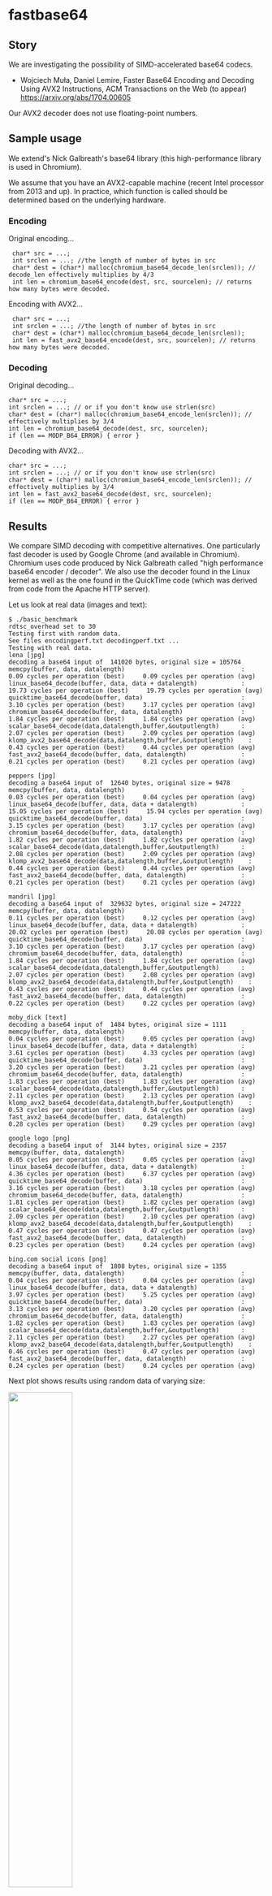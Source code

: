 # fastbase64


## Story

We are investigating the possibility of SIMD-accelerated base64 codecs. 

* Wojciech Muła, Daniel Lemire, Faster Base64 Encoding and Decoding Using AVX2 Instructions, ACM Transactions on the Web (to appear) https://arxiv.org/abs/1704.00605

Our AVX2 decoder does not use floating-point numbers.

## Sample usage


We extend's Nick Galbreath's base64 library (this high-performance library is used in Chromium).

We assume that you have an AVX2-capable machine (recent Intel processor from 2013 and up). In practice,
which function is called should be determined based on the underlying hardware.

### Encoding

Original encoding...
```
 char* src = ...;
 int srclen = ...; //the length of number of bytes in src
 char* dest = (char*) malloc(chromium_base64_decode_len(srclen)); // decode_len effectively multiplies by 4/3
 int len = chromium_base64_encode(dest, src, sourcelen); // returns how many bytes were decoded.
```
Encoding with AVX2...
```
 char* src = ...;
 int srclen = ...; //the length of number of bytes in src
 char* dest = (char*) malloc(chromium_base64_decode_len(srclen));
 int len = fast_avx2_base64_encode(dest, src, sourcelen); // returns how many bytes were decoded.
```

### Decoding

Original decoding...
```
char* src = ...;
int srclen = ...; // or if you don't know use strlen(src)
char* dest = (char*) malloc(chromium_base64_encode_len(srclen)); // effectively multiplies by 3/4
int len = chromium_base64_decode(dest, src, sourcelen);
if (len == MODP_B64_ERROR) { error }
```



Decoding with AVX2...

```
char* src = ...;
int srclen = ...; // or if you don't know use strlen(src)
char* dest = (char*) malloc(chromium_base64_encode_len(srclen)); // effectively multiplies by 3/4
int len = fast_avx2_base64_decode(dest, src, sourcelen);
if (len == MODP_B64_ERROR) { error }
```





## Results

We compare SIMD decoding with competitive alternatives.  One particularly fast decoder is used by Google Chrome (and available in Chromium). Chromium uses code produced by Nick Galbreath  called "high performance base64 encoder / decoder". We also use the decoder found in the Linux kernel as well as the one found in the QuickTime code (which was derived from code from the Apache HTTP server).

Let us look at real data (images and text):

```
$ ./basic_benchmark
rdtsc_overhead set to 30
Testing first with random data.
See files encodingperf.txt decodingperf.txt ...
Testing with real data.
lena [jpg]
decoding a base64 input of  141020 bytes, original size = 105764
memcpy(buffer, data, datalength)                                :  0.09 cycles per operation (best)     0.09 cycles per operation (avg)
linux_base64_decode(buffer, data, data + datalength)            :  19.73 cycles per operation (best)     19.79 cycles per operation (avg)
quicktime_base64_decode(buffer, data)                           :  3.10 cycles per operation (best)     3.17 cycles per operation (avg)
chromium_base64_decode(buffer, data, datalength)                :  1.84 cycles per operation (best)     1.84 cycles per operation (avg)
scalar_base64_decode(data,datalength,buffer,&outputlength)      :  2.07 cycles per operation (best)     2.09 cycles per operation (avg)
klomp_avx2_base64_decode(data,datalength,buffer,&outputlength)    :  0.43 cycles per operation (best)     0.44 cycles per operation (avg)
fast_avx2_base64_decode(buffer, data, datalength)               :  0.21 cycles per operation (best)     0.21 cycles per operation (avg)

peppers [jpg]
decoding a base64 input of  12640 bytes, original size = 9478
memcpy(buffer, data, datalength)                                :  0.03 cycles per operation (best)     0.04 cycles per operation (avg)
linux_base64_decode(buffer, data, data + datalength)            :  15.05 cycles per operation (best)     15.94 cycles per operation (avg)
quicktime_base64_decode(buffer, data)                           :  3.15 cycles per operation (best)     3.17 cycles per operation (avg)
chromium_base64_decode(buffer, data, datalength)                :  1.82 cycles per operation (best)     1.82 cycles per operation (avg)
scalar_base64_decode(data,datalength,buffer,&outputlength)      :  2.08 cycles per operation (best)     2.09 cycles per operation (avg)
klomp_avx2_base64_decode(data,datalength,buffer,&outputlength)    :  0.44 cycles per operation (best)     0.44 cycles per operation (avg)
fast_avx2_base64_decode(buffer, data, datalength)               :  0.21 cycles per operation (best)     0.21 cycles per operation (avg)

mandril [jpg]
decoding a base64 input of  329632 bytes, original size = 247222
memcpy(buffer, data, datalength)                                :  0.11 cycles per operation (best)     0.12 cycles per operation (avg)
linux_base64_decode(buffer, data, data + datalength)            :  20.02 cycles per operation (best)     20.08 cycles per operation (avg)
quicktime_base64_decode(buffer, data)                           :  3.10 cycles per operation (best)     3.17 cycles per operation (avg)
chromium_base64_decode(buffer, data, datalength)                :  1.84 cycles per operation (best)     1.84 cycles per operation (avg)
scalar_base64_decode(data,datalength,buffer,&outputlength)      :  2.07 cycles per operation (best)     2.08 cycles per operation (avg)
klomp_avx2_base64_decode(data,datalength,buffer,&outputlength)    :  0.43 cycles per operation (best)     0.44 cycles per operation (avg)
fast_avx2_base64_decode(buffer, data, datalength)               :  0.22 cycles per operation (best)     0.22 cycles per operation (avg)

moby_dick [text]
decoding a base64 input of  1484 bytes, original size = 1111
memcpy(buffer, data, datalength)                                :  0.04 cycles per operation (best)     0.05 cycles per operation (avg)
linux_base64_decode(buffer, data, data + datalength)            :  3.61 cycles per operation (best)     4.33 cycles per operation (avg)
quicktime_base64_decode(buffer, data)                           :  3.20 cycles per operation (best)     3.21 cycles per operation (avg)
chromium_base64_decode(buffer, data, datalength)                :  1.83 cycles per operation (best)     1.83 cycles per operation (avg)
scalar_base64_decode(data,datalength,buffer,&outputlength)      :  2.11 cycles per operation (best)     2.13 cycles per operation (avg)
klomp_avx2_base64_decode(data,datalength,buffer,&outputlength)    :  0.53 cycles per operation (best)     0.54 cycles per operation (avg)
fast_avx2_base64_decode(buffer, data, datalength)               :  0.28 cycles per operation (best)     0.29 cycles per operation (avg)

google logo [png]
decoding a base64 input of  3144 bytes, original size = 2357
memcpy(buffer, data, datalength)                                :  0.05 cycles per operation (best)     0.05 cycles per operation (avg)
linux_base64_decode(buffer, data, data + datalength)            :  4.36 cycles per operation (best)     6.37 cycles per operation (avg)
quicktime_base64_decode(buffer, data)                           :  3.16 cycles per operation (best)     3.18 cycles per operation (avg)
chromium_base64_decode(buffer, data, datalength)                :  1.81 cycles per operation (best)     1.82 cycles per operation (avg)
scalar_base64_decode(data,datalength,buffer,&outputlength)      :  2.09 cycles per operation (best)     2.10 cycles per operation (avg)
klomp_avx2_base64_decode(data,datalength,buffer,&outputlength)    :  0.47 cycles per operation (best)     0.47 cycles per operation (avg)
fast_avx2_base64_decode(buffer, data, datalength)               :  0.23 cycles per operation (best)     0.24 cycles per operation (avg)

bing.com social icons [png]
decoding a base64 input of  1808 bytes, original size = 1355
memcpy(buffer, data, datalength)                                :  0.04 cycles per operation (best)     0.04 cycles per operation (avg)
linux_base64_decode(buffer, data, data + datalength)            :  3.97 cycles per operation (best)     5.25 cycles per operation (avg)
quicktime_base64_decode(buffer, data)                           :  3.13 cycles per operation (best)     3.20 cycles per operation (avg)
chromium_base64_decode(buffer, data, datalength)                :  1.82 cycles per operation (best)     1.83 cycles per operation (avg)
scalar_base64_decode(data,datalength,buffer,&outputlength)      :  2.11 cycles per operation (best)     2.27 cycles per operation (avg)
klomp_avx2_base64_decode(data,datalength,buffer,&outputlength)    :  0.46 cycles per operation (best)     0.47 cycles per operation (avg)
fast_avx2_base64_decode(buffer, data, datalength)               :  0.24 cycles per operation (best)     0.24 cycles per operation (avg)
```

Next plot shows results using random data of varying size:

<img src="https://github.com/lemire/fastbase64/blob/master/results/skylake_decoding_cyclesperinputbyte.png" width="50%" />

We see that for base64 inputs of 100 bytes or more the AVX2 decoder is much faster, being more than three times faster.


## How does SIMD base64 decoding works?

Let us focus on decoding, the most performance-sensitive task.

### Character decoding (lookup)

Base64 writes 6-bit bytes in text form, not as byte values in [0,64). It is useful to take the text input and convert it to values in [0,64) if we want to decode base64 text. (This is not a necessary step however: some high performance base64 decoders do not include such a separate step, decoding base64 in one pass instead.) Muła calls this a lookup, possibly because it is commonly solved using a lookup table.

Muła showed (https://github.com/WojciechMula/base64simd) that you could quickly take a 32-byte vector of base64 encoded text and convert it to an array of integers in [0,64) using shifts, bitwise logical operations and shuffles. It is fast.

### Bit packing

Given the byte values in [0,64), i.e., 6-bit values, we must then pack them to finish the decoding. Base64 works by packing 4 bytes into 3 bytes as follows. The normal 4-byte to 3-byte base64 decoding routine goes as follows...

```
output[0] =  ( input[0] << 2 ) | ( input[1] >> 4)
output[1] =  ( input[1] << 4 ) | ( input[2] >> 2)
output[2] =  ( input[3] << 6 ) |  input[3]
```

See https://en.wikipedia.org/wiki/Base64#Sample_Implementation_in_Java for a reference implementation.

(Base64 decoders such as the one in the Chromium code base avoid shifts entirely by looking up bytes as "pre-shifted" 32-bit values.)


Muła addresses the issue of "gathering data" from the result of the lookup:
http://0x80.pl/notesen/2016-01-17-sse-base64-decoding.html#gathering-data


In a naive form, Muła suggests we use code as this :

```
const __m128i bits_a = _mm_and_si128(values, _mm256_set1_epi32(0x0000003f));
const __m128i bits_b = _mm_srli_epi32(_mm_and_si128(values, _mm256_set1_epi32(0x00003f00)), 2);
const __m128i bits_c = _mm_srli_epi32(_mm_and_si128(values, _mm256_set1_epi32(0x003f0000)), 4);
const __m128i bits_d = _mm_srli_epi32(_mm_and_si128(values, _mm256_set1_epi32(0x3f000000)), 6);

result = _mm_or_si128(bits_a, _mm_or_si128(bits_b, _mm_or_si128(bits_c, bits_d)));
```

This almost correct, but base64 works in big endian mode so proper byte shuffling is needed.
